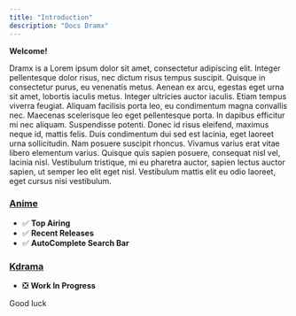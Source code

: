 ```yaml
---
title: "Introduction"
description: "Docs Dramx"
---
```


**Welcome!**

Dramx is a Lorem ipsum dolor sit amet, consectetur adipiscing elit. Integer pellentesque dolor risus, nec dictum risus tempus suscipit. Quisque in consectetur purus, eu venenatis metus. Aenean ex arcu, egestas eget urna sit amet, lobortis iaculis metus. Integer ultricies auctor iaculis. Etiam tempus viverra feugiat. Aliquam facilisis porta leo, eu condimentum magna convallis nec. Maecenas scelerisque leo eget pellentesque porta. In dapibus efficitur mi nec aliquam. Suspendisse potenti. Donec id risus eleifend, maximus neque id, mattis felis. Duis condimentum dui sed est lacinia, eget laoreet urna sollicitudin. Nam posuere suscipit rhoncus. Vivamus varius erat vitae libero elementum varius. Quisque quis sapien posuere, consequat nisl vel, lacinia nisl. Vestibulum tristique, mi eu pharetra auctor, sapien lectus auctor sapien, ut semper leo elit eget nisl. Vestibulum mattis elit eu odio laoreet, eget cursus nisi vestibulum. 
### [Anime](https://dramx.vercel.app/anime)
- ✅ **Top Airing**
- ✅ **Recent Releases**
- ✅ **AutoComplete Search Bar**

### [Kdrama](https://dramx.vercel.app/kdrama)

- ❎ **Work In Progress**

Good luck 
